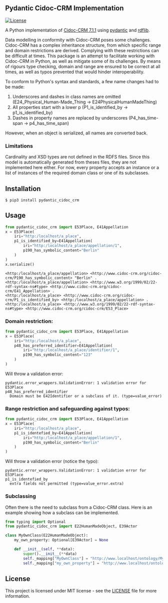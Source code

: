 ## Pydantic Cidoc-CRM Implementation
[![License](https://img.shields.io/github/license/jonasengelmann/pydantic-cidoc-crm)](LICENSE)

A Python implementation of [Cidoc-CRM 7.1.1](https://doi.org/10.26225/FDZH-X261) using [pydantic](https://pydantic-docs.helpmanual.io/) and [rdflib](https://rdflib.readthedocs.io/).

Data modelling in conformity with Cidoc-CRM poses some challenges. Cidoc-CRM has a complex inheritance structure, from which specific range and domain restrictions are derived. Complying with these restrictions can be difficult at times. This package is an attempt to facilitate working with Cidoc-CRM in Python, as well as mitigate some of its challenges. By means of rigours type checking, domain and range are ensured to be correct at all times, as well as typos prevented that would hinder interoperability. 


To conform to Python's syntax and standards, a few name changes had to be made:
1. Underscores and dashes in class names are omitted (E24_Physical_Human-Made_Thing -> E24PhysicalHumanMadeThing)
2. All properties start with a lower p (P1_is_identified_by -> p1_is_identified_by)
3. Dashes in property names are replaced by underscores (P4_has_time-span -> p4_has_time_span)

However, when an object is serialized, all names are converted back.

### Limitations

Cardinality and XSD types are not defined in the RDFS files. Since this model is automatically generated from theses files, they are not implemented here either. For now, every property accepts an instance or a list of instances of the required domain class or one of its subclasses.

## Installation

```console
$ pip3 install pydantic_cidoc_crm
```

## Usage

```python
from pydantic_cidoc_crm import E53Place, E41Appellation
x = E53Place(
    iri="http:/localhost/a_place",
    p1_is_identified_by=E41Appellation(
        iri="http:/localhost/a_place/appellation/1",
        p190_has_symbolic_content="Berlin"
    )
)
x.serialize()
```

```console
<http:/localhost/a_place/appellation> <http://www.cidoc-crm.org/cidoc-crm/P190_has_symbolic_content> "Berlin" .
<http:/localhost/a_place/appellation> <http://www.w3.org/1999/02/22-rdf-syntax-ns#type> <http://www.cidoc-crm.org/cidoc-crm/E41_Appellation> .
<http:/localhost/a_place> <http://www.cidoc-crm.org/cidoc-crm/P1_is_identified_by> <http:/localhost/a_place/appellation> .
<http:/localhost/a_place> <http://www.w3.org/1999/02/22-rdf-syntax-ns#type> <http://www.cidoc-crm.org/cidoc-crm/E53_Place>
```

### Domain restriction:
```python
from pydantic_cidoc_crm import E53Place, E41Appellation
x = E53Place(
    iri="http:/localhost/a_place",
    p48_has_preferred_identifier=E41Appellation(
        iri="http:/localhost/a_place/identifier/1",
        p190_has_symbolic_content="123"
    )
)
```
Will throw a validation error:
```console
pydantic.error_wrappers.ValidationError: 1 validation error for E53Place
p48_has_preferred_identifier
  Domain must be E42Identifier or a subclass of it. (type=value_error)
```


### Range restriction and safeguarding against typos:

```python
from pydantic_cidoc_crm import E53Place, E41Appellation
x = E53Place(
    iri="http:/localhost/a_place",
    p1_is_identefied_by=E41Appellation(
        iri="http:/localhost/a_place/appellation/1",
        p190_has_symbolic_content="Berlin"
    )
)
```
Will throw a validation error (notice the typo):
```console
pydantic.error_wrappers.ValidationError: 1 validation error for E53Place
p1_is_identefied_by
  extra fields not permitted (type=value_error.extra)
```


### Subclassing

Often there is the need to subclass from a Cidoc-CRM class. Here is an example showing how a subclass can be implemented.

```python
from typing import Optional
from pydantic_cidoc_crm import E22HumanMadeObject, E39Actor

class MyOwnClass(E22HumanMadeObject):
    my_own_property: Optional[E39Actor] = None

    def __init__(self, **data):
        super().__init__(**data)
        self._mapping["MyOwnClass"] = "http://www.localhost/ontology/MyOwnClass"
        self._mapping["my_own_property"] = "http://www.localhost/ontology/my_own_property"
```


## License

This project is licensed under MIT license - see the [LICENSE](LICENSE) file for more information.
